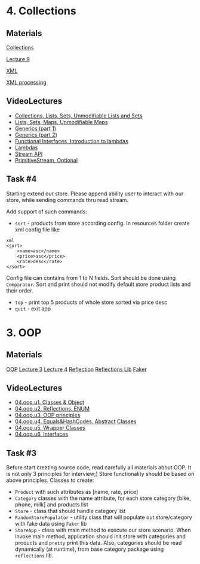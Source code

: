 # 4. Collections
## Materials

[Collections](https://docs.oracle.com/javase/tutorial/collections/index.html)

[Lecture 9](https://coherentsolutions.sharepoint.com/sites/training-center/_layouts/15/WopiFrame.aspx?sourcedoc=%7bEF21525C-52B3-45A0-8E14-71BFC9BAB74E%7d&file=L9.pptx&action=default)

[XML](https://en.wikipedia.org/wiki/XML)

[XML processing](https://docs.oracle.com/javase/tutorial/jaxp/)

## VideoLectures
- [Collections, Lists, Sets, Unmodifiable Lists and Sets](https://drive.google.com/file/d/1uC3XlEtUI9rk6bYx-OBsF9PFcRfZjxDv/view?usp=sharing)
- [Lists, Sets, Maps, Unmodifiable Maps](https://drive.google.com/file/d/1wH8SLzZ\_tl97rk9AAc10uWf11oOWrcxQ/view?usp=sharing)
- [Generics (part 1)](https://drive.google.com/file/d/1k4DkEOh40x6vqLu9qVQo7O19tRkElzMd/view?usp=sharing)
- [Generics (part 2)](https://drive.google.com/file/d/1zJxJqgGjLE37Rdaf-2iUAf5FXcvcGY8Y/view?usp=sharing)
- [Functional Interfaces, Introduction to lambdas](https://drive.google.com/file/d/1HFDFxDMCyBZeSAR8wGp2WIZoFlvHw1g4/view?usp=sharing)
- [Lambdas](https://drive.google.com/file/d/1Oak\_SFxlFczz\_gBItECTDEiAyp7awzLC/view?usp=sharing)
- [Stream API](https://drive.google.com/file/d/1YPm2XcxsVy3zDC6kkDBu16Ca7V5duhJn/view?usp=sharing)
- [PrimitiveStream, Optional](https://drive.google.com/file/d/1NuD7hHJmyKlPSK3o2Ww4RuWuc7fYT\_nX/view?usp=sharing)

## Task #4

Starting extend our store. Please append ability user to interact with our store, while sending commands thru read stream.

Add support of such commands: 

- `sort` - products from store according config. In resources folder create xml config file like
```
xml
<sort>
    <name>asc</name>
    <price>asc</price>
    <rate>desc</rate>
</sort>
```
Config file can contains from 1 to N fields. Sort should be done using `Comparator`. Sort and print should not modify
 default store product lists and their order.
  
- `top` - print top 5 products of whole store sorted via price desc
- `quit` - exit app

# 3. OOP
## Materials
[OOP](https://docs.oracle.com/javase/tutorial/java/concepts/index.html)
[Lecture 3](https://coherentsolutions.sharepoint.com/sites/training-center/_layouts/15/WopiFrame.aspx?sourcedoc=%7b21357CB9-7D9D-4E18-AD42-22ADC9979308%7d&file=L3.pptx&action=default)
[Lecture 4](https://coherentsolutions.sharepoint.com/sites/training-center/_layouts/15/WopiFrame.aspx?sourcedoc=%7b87729213-AD13-40A5-876C-67E647EC725A%7d&file=L4.pptx&action=default)
[Reflection](https://docs.oracle.com/javase/tutorial/reflect/)
[Reflections Lib](https://github.com/ronmamo/reflections)
[Faker](https://github.com/DiUS/java-faker)
## VideoLectures
-  [04.oop.u1. Classes & Object](https://drive.google.com/file/d/1dCM52PcuSGPtwimDSsDCEd6\_14tW5Vom/view?usp=sharing)
-  [04.oop.u2. Reflections. ENUM](https://drive.google.com/file/d/1qqcciuQjriqlP-CcLBf1MYxkU5ItGAAS/view?usp=sharing)
-  [04.oop.u3. OOP principles](https://drive.google.com/file/d/1feJG7ydl9qM95iAnZoX\_W6JKDi2k\_W-M/view?usp=sharing)
-  [04.oop.u4. Equals&HashCodes. Abstract Classes](https://drive.google.com/file/d/1a0Nc7j81gvjPuU6zzAsaYpI8KAZITWeX/view?usp=sharing)
-  [04.oop.u5. Wrapper Classes](https://drive.google.com/file/d/1TsJZpwbCZx-AbhM0qJOxK9zEmPRJaHlD/view?usp=sharing)
-  [04.oop.u6. Interfaces](https://drive.google.com/file/d/1xAtAvvy9bcexDkEm1EWAjcowWyevR8al/view?usp=sharing)
## Task #3
Before start creating source code, read carefully all materials about OOP. It is not only 3 principles for interview;)
Store functionality should be based on above principles.
Classes to create:
- `Product` with such attributes as [name, rate, price]
- `Category` classes with the name attribute, for each store category [bike, phone, milk] and products list
- `Store` - class that should handle category list
- `RandomStorePopulator` - utility class that will populate out store/category with fake data using `Faker` lib
- `StoreApp` - class with main method to execute our store scenario.
When invoke main method, application should init store with categories and products and `pretty` print this data.
Also, categories should be read dynamically (at runtime), from base category package using `reflections` lib.
